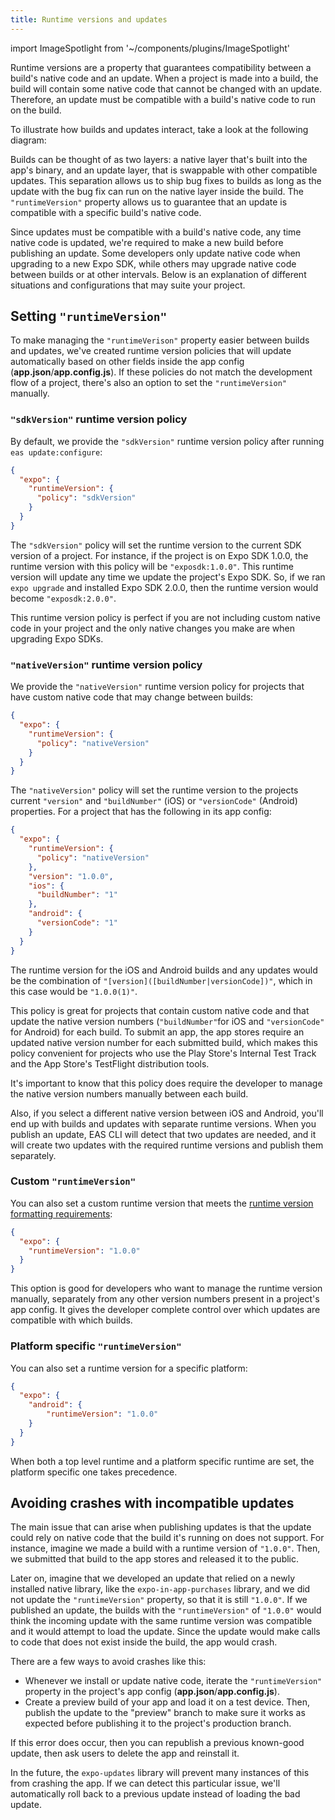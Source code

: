 ```yaml
---
title: Runtime versions and updates
---
```


import ImageSpotlight from '~/components/plugins/ImageSpotlight'

Runtime versions are a property that guarantees compatibility between a build's native code and an update. When a project is made into a build, the build will contain some native code that cannot be changed with an update. Therefore, an update must be compatible with a build's native code to run on the build.

To illustrate how builds and updates interact, take a look at the following diagram:

<ImageSpotlight alt="Native and update layers diagram" src="/static/images/eas-update/layers.png" />

Builds can be thought of as two layers: a native layer that's built into the app's binary, and an update layer, that is swappable with other compatible updates. This separation allows us to ship bug fixes to builds as long as the update with the bug fix can run on the native layer inside the build. The `"runtimeVersion"` property allows us to guarantee that an update is compatible with a specific build's native code.

Since updates must be compatible with a build's native code, any time native code is updated, we're required to make a new build before publishing an update. Some developers only update native code when upgrading to a new Expo SDK, while others may upgrade native code between builds or at other intervals. Below is an explanation of different situations and configurations that may suite your project.

## Setting `"runtimeVersion"`

To make managing the `"runtimeVerison"` property easier between builds and updates, we've created runtime version policies that will update automatically based on other fields inside the app config (**app.json**/**app.config.js**). If these policies do not match the development flow of a project, there's also an option to set the `"runtimeVersion"` manually.

### `"sdkVersion"` runtime version policy

By default, we provide the `"sdkVersion"` runtime version policy after running `eas update:configure`:

```json
{
  "expo": {
    "runtimeVersion": {
      "policy": "sdkVersion"
    }
  }
}
```

The `"sdkVersion"` policy will set the runtime version to the current SDK version of a project. For instance, if the project is on Expo SDK 1.0.0, the runtime version with this policy will be `"exposdk:1.0.0"`. This runtime version will update any time we update the project's Expo SDK. So, if we ran `expo upgrade` and installed Expo SDK 2.0.0, then the runtime version would become `"exposdk:2.0.0"`.

This runtime version policy is perfect if you are not including custom native code in your project and the only native changes you make are when upgrading Expo SDKs.

### `"nativeVersion"` runtime version policy

We provide the `"nativeVersion"` runtime version policy for projects that have custom native code that may change between builds:

```json
{
  "expo": {
    "runtimeVersion": {
      "policy": "nativeVersion"
    }
  }
}
```

The `"nativeVersion"` policy will set the runtime version to the projects current `"version"` and `"buildNumber"` (iOS) or `"versionCode"` (Android) properties. For a project that has the following in its app config:

```json
{
  "expo": {
    "runtimeVersion": {
      "policy": "nativeVersion"
    },
    "version": "1.0.0",
    "ios": {
      "buildNumber": "1"
    },
    "android": {
      "versionCode": "1"
    }
  }
}
```

The runtime version for the iOS and Android builds and any updates would be the combination of `"[version]([buildNumber|versionCode])"`, which in this case would be `"1.0.0(1)"`.

This policy is great for projects that contain custom native code and that update the native version numbers (`"buildNumber"`for iOS and `"versionCode"` for Android) for each build. To submit an app, the app stores require an updated native version number for each submitted build, which makes this policy convenient for projects who use the Play Store's Internal Test Track and the App Store's TestFlight distribution tools.

It's important to know that this policy does require the developer to manage the native version numbers manually between each build.

Also, if you select a different native version between iOS and Android, you'll end up with builds and updates with separate runtime versions. When you publish an update, EAS CLI will detect that two updates are needed, and it will create two updates with the required runtime versions and publish them separately.

### Custom `"runtimeVersion"`

You can also set a custom runtime version that meets the [runtime version formatting requirements](/versions/latest/config/app/#runtimeversion):

```json
{
  "expo": {
    "runtimeVersion": "1.0.0"
  }
}
```

This option is good for developers who want to manage the runtime version manually, separately from any other version numbers present in a project's app config. It gives the developer complete control over which updates are compatible with which builds.

### Platform specific `"runtimeVersion"`

You can also set a runtime version for a specific platform:

```json
{
  "expo": {
    "android": {
        "runtimeVersion": "1.0.0"
    }
  }
}
```

When both a top level runtime and a platform specific runtime are set, the platform specific one takes precedence.

## Avoiding crashes with incompatible updates

The main issue that can arise when publishing updates is that the update could rely on native code that the build it's running on does not support. For instance, imagine we made a build with a runtime version of `"1.0.0"`. Then, we submitted that build to the app stores and released it to the public.

Later on, imagine that we developed an update that relied on a newly installed native library, like the `expo-in-app-purchases` library, and we did not update the `"runtimeVersion"` property, so that it is still `"1.0.0"`. If we published an update, the builds with the `"runtimeVersion"` of `"1.0.0"` would think the incoming update with the same runtime version was compatible and it would attempt to load the update. Since the update would make calls to code that does not exist inside the build, the app would crash.

There are a few ways to avoid crashes like this:

- Whenever we install or update native code, iterate the `"runtimeVersion"` property in the project's app config (**app.json**/**app.config.js**).
- Create a preview build of your app and load it on a test device. Then, publish the update to the "preview" branch to make sure it works as expected before publishing it to the project's production branch.

If this error does occur, then you can republish a previous known-good update, then ask users to delete the app and reinstall it.

In the future, the `expo-updates` library will prevent many instances of this from crashing the app. If we can detect this particular issue, we'll automatically roll back to a previous update instead of loading the bad update.
